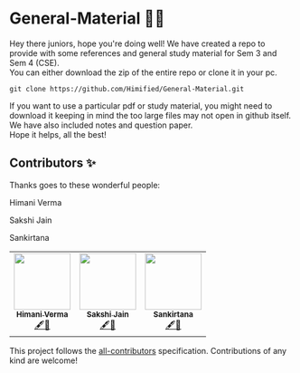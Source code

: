 # General-Material 🧑‍🎓

Hey there juniors, hope you're doing well! We have created a repo to provide with some references and general study material for Sem 3 and Sem 4 (CSE).<br>
You can either download the zip of the entire repo or clone it in your pc.
```
git clone https://github.com/Himified/General-Material.git
```
If you want to use a particular pdf or study material, you might need to download it keeping in mind the too large files may not open in github itself. We have also included notes and question paper.<br>
Hope it helps, all the best!

## Contributors ✨

Thanks goes to these wonderful people:

<!-- ALL-CONTRIBUTORS-LIST:START - Do not remove or modify this section -->
<!-- prettier-ignore-start -->
<!-- markdownlint-disable -->
<table>
  <tr>
 

Himani Verma
    <td align="center"><a href="https://github.com/Himified"><img src="https://avatars.githubusercontent.com/u/62880286?v=4?s=100" width="100px;" alt=""/><br /><sub><b>Himani Verma</b></sub></a><br /><a href="#content-Himified" title="Content">🖋🤔</a></td>
    
Sakshi Jain
    <td align="center"><a href="https://github.com/sakshijain009"><img src="https://avatars.githubusercontent.com/u/62885857?v=4?s=100" width="100px;" alt=""/><br /><sub><b>Sakshi Jain</b></sub></a><br /><a href="#ideas-sakshijain009" title="Ideas, Planning, & Feedback">🖋🤔</a></td>
    
 Sankirtana
    <td align="center"><a href="https://twitter.com/Sankirtana212"><img src="https://avatars.githubusercontent.com/u/59257797?v=4?s=100" width="100px;" alt=""/><br /><sub><b>Sankirtana</b></sub></a><br /><a href="#content-geek-2002" title="Content">🖋🤔</a></td>



  </tr>
</table>

<!-- markdownlint-restore -->
<!-- prettier-ignore-end -->

<!-- ALL-CONTRIBUTORS-LIST:END -->

This project follows the [all-contributors](https://github.com/all-contributors/all-contributors) specification. Contributions of any kind are welcome!
